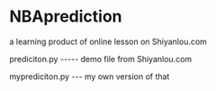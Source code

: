 # NBAprediction
a learning product of online lesson on Shiyanlou.com

prediciton.py ----- demo file from Shiyanlou.com

myprediciton.py --- my own version of that 
